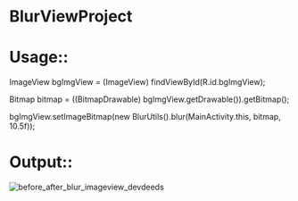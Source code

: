 # BlurViewProject

# Usage::
 
ImageView bgImgView = (ImageView) findViewById(R.id.bgImgView);


Bitmap bitmap = ((BitmapDrawable) bgImgView.getDrawable()).getBitmap();


bgImgView.setImageBitmap(new BlurUtils().blur(MainActivity.this, bitmap, 10.5f));

# Output::

![before_after_blur_imageview_devdeeds](https://user-images.githubusercontent.com/6814816/30919597-7dbbb4ac-a3bf-11e7-8e7d-bcba999aad39.jpg)
